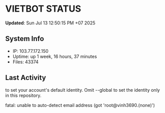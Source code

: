 # VIETBOT STATUS
**Updated**: Sun Jul 13 12:50:15 PM +07 2025

## System Info
- IP: 103.77.172.150
- Uptime: up 1 week, 16 hours, 37 minutes
- Files: 43374

## Last Activity

to set your account's default identity.
Omit --global to set the identity only in this repository.

fatal: unable to auto-detect email address (got 'root@vinh3690.(none)')
